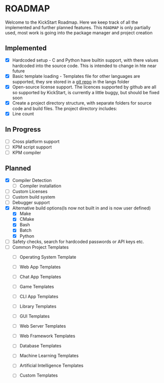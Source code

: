 # ROADMAP

Welcome to the KickStart Roadmap. Here we keep track of all the implemented and further planned features.
This `ROADMAP` is only partially used, most work is going into the package manager and project creation

## Implemented
- [X] Hardcoded setup - C and Python have builtin support, with there values hardcoded into the source code. This is intended to change in hte near future
- [X] Basic template loading - Templates file for other languages are supported, they sre stored in a [git repo](https://github.com/KingVentrix007/KickStartFiles/tree/main) in the langs folder
- [X] Open-source license support. The licences supported by github are all so supported by KickStart, is currently a little buggy, but should be fixed soon
- [X] Create a project directory structure, with separate folders for source code and build files. The project directory includes:
- [X] Line count

## In Progress
- [ ] Cross platform support
- [ ] KPM script support
- [ ] KPM compiler
## Planned
<!-- - [ ] Create a header file(or equivalent) with version information and a compile number, which is incremented by the Makefile with each build. -->
- [X] Compiler Detection
    - [ ] Compiler installation

- [ ] Custom Licenses
- [ ] Custom build system
- [ ] Debugger support
- [X] Alternative build options(Is now not built in and  is now user defined)
    - [X] Make
    - [X] CMake
    - [X] Bash
    - [X] Batch
    - [X] Python
- [ ] Safety checks, search for hardcoded passwords or API keys etc.
- [ ] Common Project Templates
    - [ ] Operating System Template
    - [ ] Web App Templates
    - [ ] Chat App Templates
    - [ ] Game Templates
    - [ ] CLI App Templates
    - [ ] Library Templates
    - [ ] GUI Templates
    - [ ] Web Server Templates
    - [ ] Web Framework Templates
    - [ ] Database Templates
    - [ ] Machine Learning Templates
    - [ ] Artificial Intelligence Templates
    - [ ] Custom Templates

